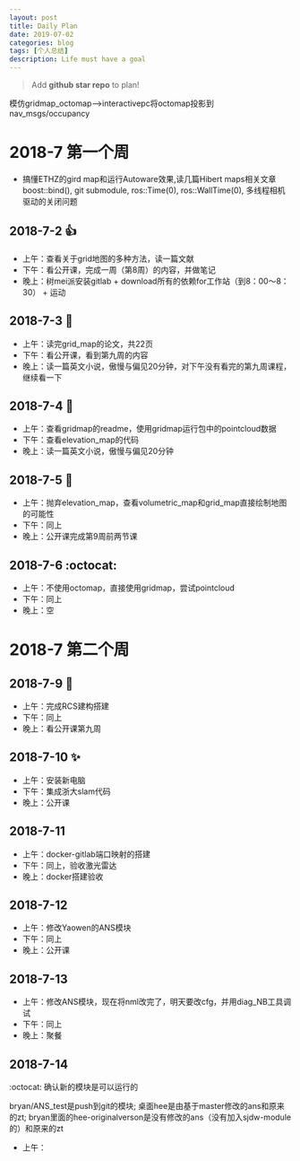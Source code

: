 ```yaml
---
layout: post
title: Daily Plan
date: 2019-07-02
categories: blog
tags: [个人总结]
description: Life must have a goal
---
```


> Add **github star repo** to plan!

模仿gridmap_octomap-->interactivepc将octomap投影到nav_msgs/occupancy

# 2018-7 第一个周


* 搞懂ETHZ的gird map和运行Autoware效果,读几篇Hibert maps相关文章
boost::bind(), git submodule, ros::Time(0), ros::WallTime(0), 多线程相机驱动的关闭问题

## 2018-7-2 :+1:

- 上午：查看关于grid地图的多种方法，读一篇文献
- 下午：看公开课，完成一周（第8周）的内容，并做笔记
- 晚上：树mei派安装gitlab + download所有的依赖for工作站（到8：00～8：30） + 运动

## 2018-7-3 :tada:

- 上午：读完grid_map的论文，共22页
- 下午：看公开课，看到第九周的内容
- 晚上：读一篇英文小说，傲慢与偏见20分钟，对下午没有看完的第九周课程，继续看一下

## 2018-7-4 :rocket: 

- 上午：查看gridmap的readme，使用gridmap运行包中的pointcloud数据
- 下午：查看elevation_map的代码
- 晚上：读一篇英文小说，傲慢与偏见20分钟

## 2018-7-5 :metal: 

- 上午：抛弃elevation_map，查看volumetric_map和grid_map直接绘制地图的可能性
- 下午：同上
- 晚上：公开课完成第9周前两节课

## 2018-7-6 :octocat:

- 上午：不使用octomap，直接使用gridmap，尝试pointcloud
- 下午：同上
- 晚上：空

# 2018-7 第二个周

## 2018-7-9  :camel: 

- 上午：完成RCS建构搭建
- 下午：同上
- 晚上：看公开课第九周

## 2018-7-10  :sparkles:

- 上午：安装新电脑
- 下午：集成浙大slam代码
- 晚上：公开课

## 2018-7-11

- 上午：docker-gitlab端口映射的搭建
- 下午：同上，验收激光雷达
- 晚上：docker搭建验收

## 2018-7-12

- 上午：修改Yaowen的ANS模块
- 下午：同上
- 晚上：公开课

## 2018-7-13 

- 上午：修改ANS模块，现在将nml改完了，明天要改cfg，并用diag_NB工具调试
- 下午：同上
- 晚上：聚餐

## 2018-7-14

:octocat: 确认新的模块是可以运行的

bryan/ANS_test是push到git的模块; 桌面hee是由基于master修改的ans和原来的zt; bryan里面的hee-originalverson是没有修改的ans（没有加入sjdw-module的）和原来的zt

- 上午：
